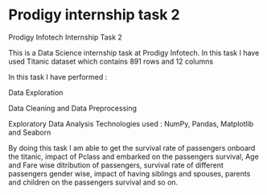 # Prodigy internship task 2

Prodigy Infotech Internship Task 2

This is a Data Science internship task at Prodigy Infotech. In this task I have used Titanic dataset which contains 891 rows and 12 columns

In this task I have performed :

Data Exploration

Data Cleaning and Data Preprocessing

Exploratory Data Analysis Technologies used : NumPy, Pandas, Matplotlib and Seaborn

By doing this task I am able to get the survival rate of passengers onboard the titanic, impact of Pclass and embarked on the passengers survival, Age and Fare wise ditribution of passengers, survival rate of different passengers gender wise, impact of having siblings and spouses, parents and children on the passengers survival and so on.

